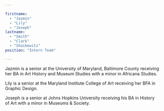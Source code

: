 ```yaml
---

firstname: 
  - "Jazmin"
  - "Lily"
  - "Joseph"
lastname:
  - "Smith"
  - "Clark"
  - "Shaikewitz"
position: "Intern Team"

---
```


Jazmin is a senior at the University of Maryland, Baltimore County receiving her BA in Art History and Museum Studies with a minor in Africana Studies. 

Lily is a senior at the Maryland Institute College of Art receiving her BFA in Graphic Design. 

Joseph is a senior at Johns Hopkins University receiving his BA in History of Art with a minor in Museums & Society.
